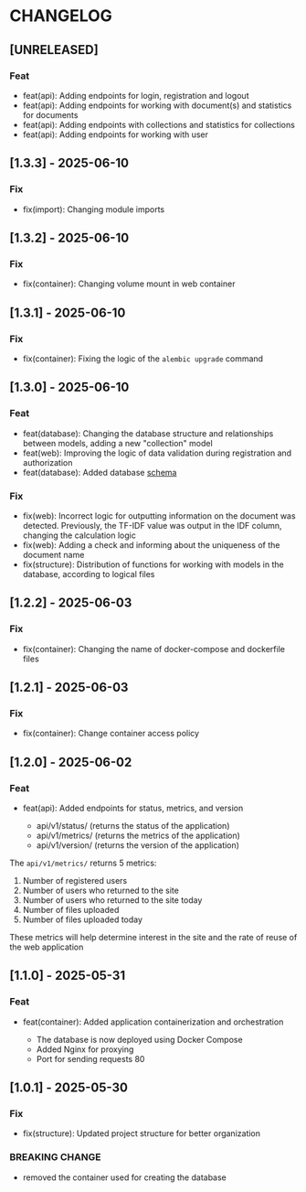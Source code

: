 # CHANGELOG


## [UNRELEASED]

### Feat
- feat(api): Adding endpoints for login, registration and logout
- feat(api): Adding endpoints for working with document(s) and statistics for documents
- feat(api): Adding endpoints with collections and statistics for collections
- feat(api): Adding endpoints for working with user

## [1.3.3] - 2025-06-10

### Fix
- fix(import): Changing module imports

## [1.3.2] - 2025-06-10

### Fix
- fix(container): Changing volume mount in web container

## [1.3.1] - 2025-06-10

### Fix
- fix(container): Fixing the logic of the ```alembic upgrade``` command

## [1.3.0] - 2025-06-10

### Feat
- feat(database): Changing the database structure and relationships between models, adding a new "collection" model
- feat(web): Improving the logic of data validation during registration and authorization
- feat(database): Added database [schema](Schema_db.drawio.png) 

### Fix
- fix(web): Incorrect logic for outputting information on the document was detected. Previously, the TF-IDF value was output in the IDF column, changing the calculation logic
- fix(web): Adding a check and informing about the uniqueness of the document name
- fix(structure): Distribution of functions for working with models in the database, according to logical files

## [1.2.2] - 2025-06-03

### Fix
- fix(container): Changing the name of docker-compose and dockerfile files

## [1.2.1] - 2025-06-03

### Fix
- fix(container): Change container access policy

## [1.2.0] - 2025-06-02

### Feat
- feat(api): Added endpoints for status, metrics, and version

    - api/v1/status/ (returns the status of the application)
    - api/v1/metrics/ (returns the metrics of the application)
    - api/v1/version/ (returns the version of the application)

The ```api/v1/metrics/``` returns 5 metrics: 

1. Number of registered users
2. Number of users who returned to the site
3. Number of users who returned to the site today
4. Number of files uploaded
5. Number of files uploaded today

These metrics will help determine interest in the site and the rate of reuse of the web application

## [1.1.0] - 2025-05-31

### Feat
- feat(container): Added application containerization and orchestration

  - The database is now deployed using Docker Compose
  - Added Nginx for proxying
  - Port for sending requests 80

## [1.0.1] - 2025-05-30

### Fix
- fix(structure): Updated project structure for better organization

### BREAKING CHANGE
- removed the container used for creating the database